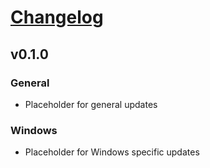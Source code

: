 # [Changelog](https://github.com/LateStartStudio/Hero6/blob/master/docs/CHANGELOG.md)

## v0.1.0

### General

* Placeholder for general updates

### Windows

* Placeholder for Windows specific updates

